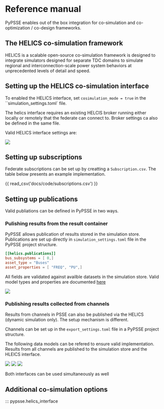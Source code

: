 # Reference manual

PyPSSE enables out of the box integration for co-simulation and co-optimization / co-design frameworks.

## The HELICS co-simulation framework

HELICS is a scalable open-source co-simulation framework is designed to integrate simulators designed for separate TDC domains to simulate regional and interconnection-scale power system behaviors at unprecedented levels of detail and speed. 

## Setting up the HELICS co-simulation interface

To enabled the HELICS interface, set `cosimulation_mode = true` in the ``simulation_settings.toml` file.

The helics interface requires an existing HELCIS broker running either locally or remotely that the federate can connect to. Broker settings ca also be defined in the same file.

Valid HELICS interface settings are:

<img src="../models/HelicsSettings.svg" /> 

## Setting up subscriptions

Federate subscriptions can be set up by creatting a `Subscription.csv`. The table below presents an example implementation.  

{{ read_csv('docs/code/subscriptions.csv') }}

## Setting up publications

Valid publiations can be defined in PyPSSE in two ways.

### Pulishing results from the result container

PyPSSE allows publication of results stored in the simulation store. Publications are set up directly in  `simulation_settings.toml` file in the PyPSSE project structure.

``` toml
[[helics.publications]]
bus_subsystems = [ 0,]
asset_type = "Buses"
asset_properties = [ "FREQ", "PU",]
```

All fields are validated against availble datasets in the simulation store. Valid model types and properties are documented [here](#models.md)

<img src="../models/PublicationDefination.svg" />

### Publishing results collected from channels

Results from channels in PSSE can also be published via the HELICS (dynamic simulation only). The setup mechanism is different.

Channels can be set up in the `export_settings.toml` file in a PyPSSE project structure.

The following data models can be refered to ensure valid implementation. Results from all channels are published to the simulation store and the HLEICS interface. 

<img src="../models/BusChannel.svg" /> 
<img src="../models/LoadChannel.svg" /> 
<img src="../models/MachineChannel.svg" /> 

Both interfaces can be used simultaneously as well

## Additional co-simulation options

::: pypsse.helics_interface